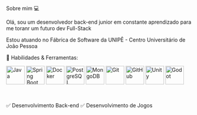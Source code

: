 Sobre mim 💻

Olá, sou um desenvolvedor back-end junior em constante aprendizado para me toranr um futuro dev Full-Stack

Estou atuando no Fábrica de Software da UNIPÊ - Centro Universitário de João Pessoa
<br>

🚀 Habilidades & Ferramentas:
<p align="left"> <img src="https://cdn.jsdelivr.net/gh/devicons/devicon/icons/java/java-original.svg" alt="Java" width="50" height="50"/> <img src="https://cdn.jsdelivr.net/gh/devicons/devicon/icons/spring/spring-original.svg" alt="Spring Boot" width="50" height="50"/> <img src="https://cdn.jsdelivr.net/gh/devicons/devicon/icons/docker/docker-original.svg" alt="Docker" width="50" height="50"/> <img src="https://cdn.jsdelivr.net/gh/devicons/devicon/icons/postgresql/postgresql-original.svg" alt="PostgreSQL" width="50" height="50"/> <img src="https://cdn.jsdelivr.net/gh/devicons/devicon/icons/mongodb/mongodb-original.svg" alt="MongoDB" width="50" height="50"/> <img src="https://cdn.jsdelivr.net/gh/devicons/devicon/icons/git/git-original.svg" alt="Git" width="50" height="50"/> <img src="https://cdn.jsdelivr.net/gh/devicons/devicon/icons/github/github-original.svg" alt="GitHub" width="50" height="50"/> <img src="https://cdn.jsdelivr.net/gh/devicons/devicon/icons/unity/unity-original.svg" alt="Unity" width="50" height="50"/> <img src="https://cdn.jsdelivr.net/gh/devicons/devicon/icons/godot/godot-original.svg" alt="Godot" width="50" height="50"/> </p>
<br>

✅ Desenvolvimento Back-end
✅ Desenvolvimento de Jogos
